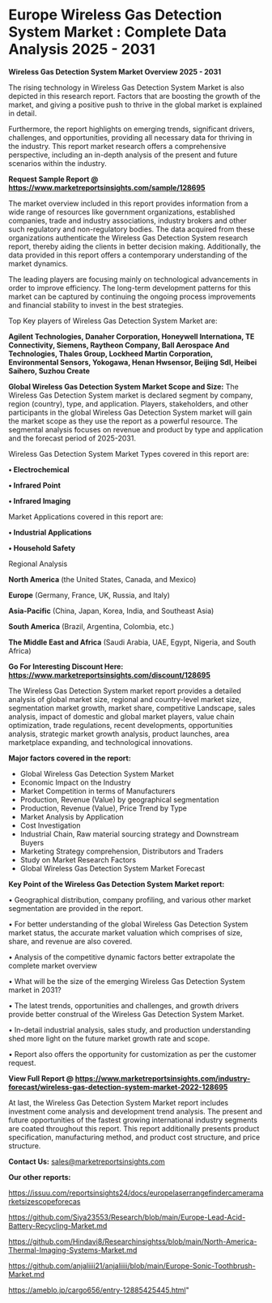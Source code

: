 # Europe Wireless Gas Detection System Market : Complete Data Analysis 2025 - 2031

<Strong> Wireless Gas Detection System Market Overview 2025 - 2031</strong>

The rising technology in Wireless Gas Detection System Market is also depicted in this research report. Factors that are boosting the growth of the market, and giving a positive push to thrive in the global market is explained in detail.

Furthermore, the report highlights on emerging trends, significant drivers, challenges, and opportunities, providing all necessary data for thriving in the industry. This report market research offers a comprehensive perspective, including an in-depth analysis of the present and future scenarios within the industry.

<strong>Request Sample Report @ <a href=https://www.marketreportsinsights.com/sample/128695>https://www.marketreportsinsights.com/sample/128695</a></strong>

The market overview included in this report provides information from a wide range of resources like government organizations, established companies, trade and industry associations, industry brokers and other such regulatory and non-regulatory bodies. The data acquired from these organizations authenticate the Wireless Gas Detection System research report, thereby aiding the clients in better decision making. Additionally, the data provided in this report offers a contemporary understanding of the market dynamics.

The leading players are focusing mainly on technological advancements in order to improve efficiency. The long-term development patterns for this market can be captured by continuing the ongoing process improvements and financial stability to invest in the best strategies.

Top Key players of Wireless Gas Detection System Market are:

<strong>Agilent Technologies, Danaher Corporation, Honeywell Internationa, TE Connectivity, Siemens, Raytheon Company, Ball Aerospace And Technologies, Thales Group, Lockheed Martin Corporation, Environmental Sensors, Yokogawa, Henan Hwsensor, Beijing Sdl, Heibei Saihero, Suzhou Create</strong>

<strong><b>Global Wireless Gas Detection System Market Scope and Size:</b></strong>
The Wireless Gas Detection System market is declared segment by company, region (country), type, and application. Players, stakeholders, and other participants in the global Wireless Gas Detection System market will gain the market scope as they use the report as a powerful resource. The segmental analysis focuses on revenue and product by type and application and the forecast period of 2025-2031.

Wireless Gas Detection System Market Types covered in this report are:

<strong>• Electrochemical

• Infrared Point

• Infrared Imaging</strong>

Market Applications covered in this report are:

<strong>• Industrial Applications

• Household Safety</strong> 

Regional Analysis

<strong>North America</strong> (the United States, Canada, and Mexico)

<strong>Europe</strong> (Germany, France, UK, Russia, and Italy)

<strong>Asia-Pacific</strong> (China, Japan, Korea, India, and Southeast Asia)

<strong>South America</strong> (Brazil, Argentina, Colombia, etc.)

<strong>The Middle East and Africa</strong> (Saudi Arabia, UAE, Egypt, Nigeria, and South Africa)

<strong>Go For Interesting Discount Here: <a href=https://www.marketreportsinsights.com/discount/128695>https://www.marketreportsinsights.com/discount/128695</a></strong>

The Wireless Gas Detection System market report provides a detailed analysis of global market size, regional and country-level market size, segmentation market growth, market share, competitive Landscape, sales analysis, impact of domestic and global market players, value chain optimization, trade regulations, recent developments, opportunities analysis, strategic market growth analysis, product launches, area marketplace expanding, and technological innovations.

<strong><b>Major factors covered in the report:</b></strong>
<ul>
  <li>Global Wireless Gas Detection System Market </li>
  <li>Economic Impact on the Industry</li>
  <li>Market Competition in terms of Manufacturers</li>
  <li>Production, Revenue (Value) by geographical segmentation</li>
  <li>Production, Revenue (Value), Price Trend by Type</li>
  <li>Market Analysis by Application</li>
  <li>Cost Investigation</li>
  <li>Industrial Chain, Raw material sourcing strategy and Downstream Buyers</li>
  <li>Marketing Strategy comprehension, Distributors and Traders</li>
  <li>Study on Market Research Factors</li>
  <li>Global Wireless Gas Detection System Market Forecast</li>
</ul>

<strong><b>Key Point of the Wireless Gas Detection System Market report:</b></strong>

• Geographical distribution, company profiling, and various other market segmentation are provided in the report.

• For better understanding of the global Wireless Gas Detection System market status, the accurate market valuation which comprises of size, share, and revenue are also covered.

• Analysis of the competitive dynamic factors better extrapolate the complete market overview

• What will be the size of the emerging Wireless Gas Detection System market in 2031?

• The latest trends, opportunities and challenges, and growth drivers provide better construal of the Wireless Gas Detection System Market.

• In-detail industrial analysis, sales study, and production understanding shed more light on the future market growth rate and scope.

• Report also offers the opportunity for customization as per the customer request.

<strong><b>View Full Report @ <a href=https://www.marketreportsinsights.com/industry-forecast/wireless-gas-detection-system-market-2022-128695>https://www.marketreportsinsights.com/industry-forecast/wireless-gas-detection-system-market-2022-128695</a></b></strong>


At last, the Wireless Gas Detection System Market report includes investment come analysis and development trend analysis. The present and future opportunities of the fastest growing international industry segments are coated throughout this report. This report additionally presents product specification, manufacturing method, and product cost structure, and price structure.

<strong>Contact Us:</strong>
sales@marketreportsinsights.com

<strong>Our other reports:</strong>

<a href=https://issuu.com/reportsinsights24/docs/europelaserrangefindercameramarketsizescopeforecas>https://issuu.com/reportsinsights24/docs/europelaserrangefindercameramarketsizescopeforecas</a>

<a href=https://github.com/Siya23553/Research/blob/main/Europe-Lead-Acid-Battery-Recycling-Market.md>https://github.com/Siya23553/Research/blob/main/Europe-Lead-Acid-Battery-Recycling-Market.md</a>

<a href=https://github.com/Hindavi8/Researchinsightss/blob/main/North-America-Thermal-Imaging-Systems-Market.md>https://github.com/Hindavi8/Researchinsightss/blob/main/North-America-Thermal-Imaging-Systems-Market.md</a>

<a href=https://github.com/anjaliiii21/anjaliiii/blob/main/Europe-Sonic-Toothbrush-Market.md>https://github.com/anjaliiii21/anjaliiii/blob/main/Europe-Sonic-Toothbrush-Market.md</a>

<a href=https://ameblo.jp/cargo656/entry-12885425445.html>https://ameblo.jp/cargo656/entry-12885425445.html</a>"
